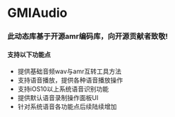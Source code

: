 # GMIAudio
### 此动态库基于开源amr编码库，向开源贡献者致敬!

#### 支持以下功能点
* 提供基础音频wav与amr互转工具方法
* 支持语音播放，提供各种语音播放操作
* 支持iOS10以上系统语音识别功能
* 提供默认语音录制操作面板UI
* 针对系统语音各功能点后续陆续增加
